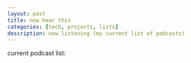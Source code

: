 ```yaml
---
layout: post
title: now hear this
categories: [tech, projects, lists]
description: now listening (my current list of podcasts)
---
```


current podcast list:
